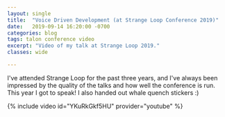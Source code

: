 ```yaml
---
layout: single
title:  "Voice Driven Development (at Strange Loop Conference 2019)"
date:   2019-09-14 16:20:00 -0700
categories: blog
tags: talon conference video
excerpt: "Video of my talk at Strange Loop 2019."
classes: wide

---
```

I've attended Strange Loop for the past three years, and I've always been impressed by the quality of the talks and how well the conference is run. This year I got to speak! I also handed out whale quench stickers :)

{% include video id="YKuRkGkf5HU" provider="youtube" %}

